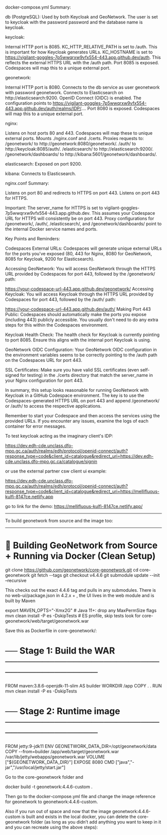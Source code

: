 docker-compose.yml Summary:

db (PostgreSQL): Used by both Keycloak and GeoNetwork. The user is set to keycloak with the password password and the database name is keycloak.

keycloak:

Internal HTTP port is 8085.
KC_HTTP_RELATIVE_PATH is set to /auth. This is important for how Keycloak generates URLs.
KC_HOSTNAME is set to https://vigilant-goggles-7p5wwqrxw9vfx554-443.app.github.dev/auth. This reflects the external HTTPS URL with the /auth path.
Port 8085 is exposed. Codespaces will map this to a unique external port.

geonetwork:

Internal HTTP port is 8080.
Connects to the db service as user geonetwork with password geonetwork.
Connects to Elasticsearch on http://elasticsearch:9200.
OpenID Connect (OIDC) is enabled. The configuration points to https://vigilant-goggles-7p5wwqrxw9vfx554-443.app.github.dev/auth/realms/IDP/....
Port 8080 is exposed. Codespaces will map this to a unique external port.

nginx:

Listens on host ports 80 and 443. Codespaces will map these to unique external ports.
Mounts ./nginx.conf and ./certs.
Proxies requests to:
/geonetwork/ to http://geonetwork:8080/geonetwork/.
/auth/ to http://keycloak:8085/auth/.
/elasticsearch/ to http://elasticsearch:9200/.
/geonetwork/dashboards/ to http://kibana:5601/geonetwork/dashboards/.

elasticsearch: Exposed on port 9200.

kibana: Connects to Elasticsearch.

nginx.conf Summary:

Listens on port 80 and redirects to HTTPS on port 443.
Listens on port 443 for HTTPS.

Important: The server_name for HTTPS is set to vigilant-goggles-7p5wwqrxw9vfx554-443.app.github.dev. This assumes your Codespace URL for HTTPS will consistently be on port 443.
Proxy configurations for /geonetwork/, /auth/, /elasticsearch/, and /geonetwork/dashboards/ point to the internal Docker service names and ports.

Key Points and Reminders:

Codespaces External URLs: Codespaces will generate unique external URLs for the ports you've exposed (80, 443 for Nginx, 8080 for GeoNetwork, 8085 for Keycloak, 9200 for Elasticsearch).

Accessing GeoNetwork: You will access GeoNetwork through the HTTPS URL provided by Codespaces for port 443, followed by the /geonetwork/ path:

https://your-codespace-url-443.app.github.dev/geonetwork/
Accessing Keycloak: You will access Keycloak through the HTTPS URL provided by Codespaces for port 443, followed by the /auth/ path:

https://your-codespace-url-443.app.github.dev/auth/
Making Port 443 Public: Codespaces should automatically make the ports you expose (including 443) publicly accessible. You usually don't need to do any extra steps for this within the Codespaces environment.

Keycloak Health Check: The health check for Keycloak is currently pointing to port 8085. Ensure this aligns with the internal port Keycloak is using.

GeoNetwork OIDC Configuration: Your GeoNetwork OIDC configuration in the environment variables seems to be correctly pointing to the /auth path on the Codespaces URL for port 443.

SSL Certificates: Make sure you have valid SSL certificates (even self-signed for testing) in the ./certs directory that match the server_name in your Nginx configuration for port 443.

In summary, this setup looks reasonable for running GeoNetwork with Keycloak in a GitHub Codespace environment. The key is to use the Codespaces-generated HTTPS URL on port 443 and append /geonetwork/ or /auth/ to access the respective applications.

Remember to start your Codespace and then access the services using the provided URLs. If you encounter any issues, examine the logs of each container for error messages.

To test keycloak acting as the imaginary client's IDP: 

https://dev.edh-cde.unclass.dfo-mpo.gc.ca/auth/realms/edh/protocol/openid-connect/auth?response_type=code&client_id=catalogue&redirect_uri=https://dev.edh-cde.unclass.dfo-mpo.gc.ca/catalogue/signin

or use the external partner csw client ui example:

https://dev.edh-cde.unclass.dfo-mpo.gc.ca/auth/realms/edh/protocol/openid-connect/auth?response_type=code&client_id=catalogue&redirect_uri=https://mellifluous-kulfi-8147ce.netlify.app

go to link for the demo: https://mellifluous-kulfi-8147ce.netlify.app/

-----------------------

To build geonetwork from source and the image too: 


---

# 🧱 Building GeoNetwork from Source + Running via Docker (Clean Setup)

git clone https://github.com/geonetwork/core-geonetwork.git
cd core-geonetwork
git fetch --tags
git checkout v4.4.6
git submodule update --init –recursive

This checks out the exact 4.4.6 tag and pulls in any submodules. There is no web-ui/package.json in 4.2.x + ,  the UI lives in the web module and is built by Maven

export MAVEN_OPTS="-Xmx2G"           # Java 11+: drop any MaxPermSize flags
mvn clean install -P es -DskipTests  # ES profile, skip tests
look for core-geonetwork/web/target/geonetwork.war 

Save this as Dockerfile in core-geonetwork/:

 
# ── Stage 1: Build the WAR ────────────────────────────────────────
FROM maven:3.8.6-openjdk-11-slim AS builder
WORKDIR /app
COPY . .
RUN mvn clean install -P es -DskipTests

# ── Stage 2: Runtime image ────────────────────────────────────────
FROM jetty:9-jdk11
ENV GEONETWORK_DATA_DIR=/opt/geonetwork/data
COPY --from=builder /app/web/target/geonetwork.war \
     /var/lib/jetty/webapps/geonetwork.war
VOLUME ["${GEONETWORK_DATA_DIR}"]
EXPOSE 8080
CMD ["java","-jar","/usr/local/jetty/start.jar"]

Go to the core-geonetwork folder and 

docker build -t geonetwork:4.4.6-custom .

Then go to the docker-compose.yml file and change the image reference for geonetwork to geonetwork:4.4.6-custom. 

Also if you run out of space and now that the image geonetwork:4.4.6-custom is built and exists in the local docker, you can delete the core-geonetwork folder (as long as you didn’t add anything you want to keep in it and you can recreate using the above steps):
 
